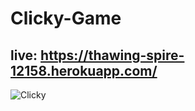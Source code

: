 # Clicky-Game
## live: https://thawing-spire-12158.herokuapp.com/

![Clicky](/public/assets/images/Clicky.gif)
